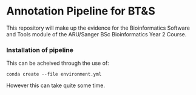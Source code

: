 # Annotation Pipeline for BT&S 

This repository will make up the evidence for the Bioinformatics Software and Tools module
of the ARU/Sanger BSc Bioinformatics Year 2 Course.

### Installation of pipeline
This can be acheived through the use of:

`conda create --file environment.yml`

However this can take quite some time.